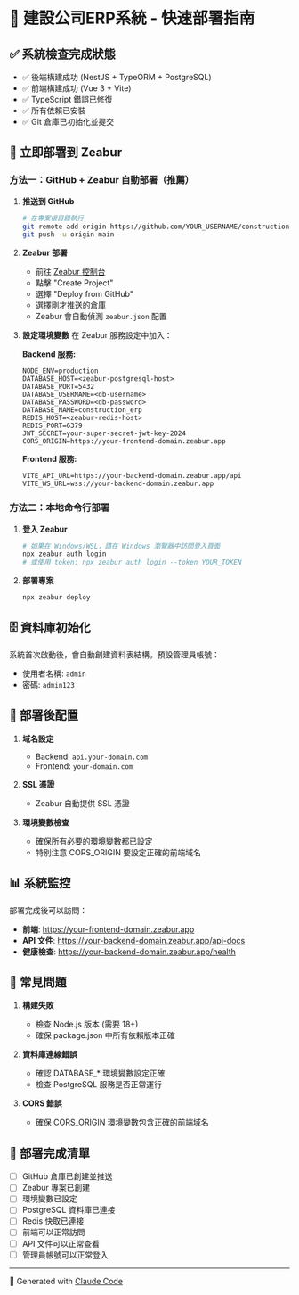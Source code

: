 # 🚀 建設公司ERP系統 - 快速部署指南

## ✅ 系統檢查完成狀態
- ✅ 後端構建成功 (NestJS + TypeORM + PostgreSQL)
- ✅ 前端構建成功 (Vue 3 + Vite)
- ✅ TypeScript 錯誤已修復
- ✅ 所有依賴已安裝
- ✅ Git 倉庫已初始化並提交

## 🎯 立即部署到 Zeabur

### 方法一：GitHub + Zeabur 自動部署（推薦）

1. **推送到 GitHub**
   ```bash
   # 在專案根目錄執行
   git remote add origin https://github.com/YOUR_USERNAME/construction-erp.git
   git push -u origin main
   ```

2. **Zeabur 部署**
   - 前往 [Zeabur 控制台](https://dash.zeabur.com)
   - 點擊 "Create Project"
   - 選擇 "Deploy from GitHub"
   - 選擇剛才推送的倉庫
   - Zeabur 會自動偵測 `zeabur.json` 配置

3. **設定環境變數**
   在 Zeabur 服務設定中加入：

   **Backend 服務:**
   ```
   NODE_ENV=production
   DATABASE_HOST=<zeabur-postgresql-host>
   DATABASE_PORT=5432
   DATABASE_USERNAME=<db-username>
   DATABASE_PASSWORD=<db-password>
   DATABASE_NAME=construction_erp
   REDIS_HOST=<zeabur-redis-host>
   REDIS_PORT=6379
   JWT_SECRET=your-super-secret-jwt-key-2024
   CORS_ORIGIN=https://your-frontend-domain.zeabur.app
   ```

   **Frontend 服務:**
   ```
   VITE_API_URL=https://your-backend-domain.zeabur.app/api
   VITE_WS_URL=wss://your-backend-domain.zeabur.app
   ```

### 方法二：本地命令行部署

1. **登入 Zeabur**
   ```bash
   # 如果在 Windows/WSL，請在 Windows 瀏覽器中訪問登入頁面
   npx zeabur auth login
   # 或使用 token: npx zeabur auth login --token YOUR_TOKEN
   ```

2. **部署專案**
   ```bash
   npx zeabur deploy
   ```

## 🗄️ 資料庫初始化

系統首次啟動後，會自動創建資料表結構。預設管理員帳號：
- 使用者名稱: `admin`
- 密碼: `admin123`

## 🔧 部署後配置

1. **域名設定**
   - Backend: `api.your-domain.com`
   - Frontend: `your-domain.com`

2. **SSL 憑證**
   - Zeabur 自動提供 SSL 憑證

3. **環境變數檢查**
   - 確保所有必要的環境變數都已設定
   - 特別注意 CORS_ORIGIN 要設定正確的前端域名

## 📊 系統監控

部署完成後可以訪問：
- **前端**: https://your-frontend-domain.zeabur.app
- **API 文件**: https://your-backend-domain.zeabur.app/api-docs
- **健康檢查**: https://your-backend-domain.zeabur.app/health

## 🚨 常見問題

1. **構建失敗**
   - 檢查 Node.js 版本 (需要 18+)
   - 確保 package.json 中所有依賴版本正確

2. **資料庫連線錯誤**
   - 確認 DATABASE_* 環境變數設定正確
   - 檢查 PostgreSQL 服務是否正常運行

3. **CORS 錯誤**
   - 確保 CORS_ORIGIN 環境變數包含正確的前端域名

## 🎉 部署完成清單

- [ ] GitHub 倉庫已創建並推送
- [ ] Zeabur 專案已創建
- [ ] 環境變數已設定
- [ ] PostgreSQL 資料庫已連接
- [ ] Redis 快取已連接
- [ ] 前端可以正常訪問
- [ ] API 文件可以正常查看
- [ ] 管理員帳號可以正常登入

---

🤖 Generated with [Claude Code](https://claude.ai/code)
